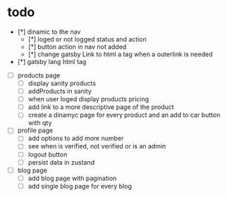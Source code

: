 # todo

* [*] dinamic to the nav
  * [*] loged or not logged status and action
  * [*] button action in nav not added
  * [*] change gatsby Link to html a tag when a outerlink is needed
* [*] gatsby lang html tag
* [ ] products page
  * [ ] display sanity products
  * [ ] addProducts in sanity
  * [ ] when user loged display products pricing
  * [ ] add link to a more descriptive page of the product
  * [ ] create a dinamyc page for every product and an add to car button with qty
* [ ] profile page
  * [ ] add options to add more number
  * [ ] see when is verified, not verified or is an admin
  * [ ] logout button
  * [ ] persist data in zustand
* [ ] blog page
  * [ ] add blog page with pagination
  * [ ] add single blog page for every blog
